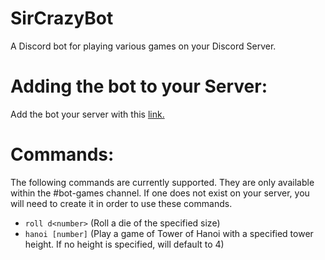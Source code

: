 # SirCrazyBot
A Discord bot for playing various games on your Discord Server.

# Adding the bot to your Server:
Add the bot your server with this [link.](https://discord.com/api/oauth2/authorize?client_id=408768007175929856&permissions=11280&scope=bot)

# Commands:
The following commands are currently supported. They are only available within the #bot-games channel. If one does not exist on your server, you will need to create it in order to use these commands.

- `roll d<number>` (Roll a die of the specified size)
- `hanoi [number]` (Play a game of Tower of Hanoi with a specified tower height. If no height is specified, will default to 4)
